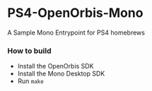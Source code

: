 # PS4-OpenOrbis-Mono
 A Sample Mono Entrypoint for PS4 homebrews
 
 
### How to build
 - Install the OpenOrbis SDK
 - Install the Mono Desktop SDK
 - Run `make`
 
